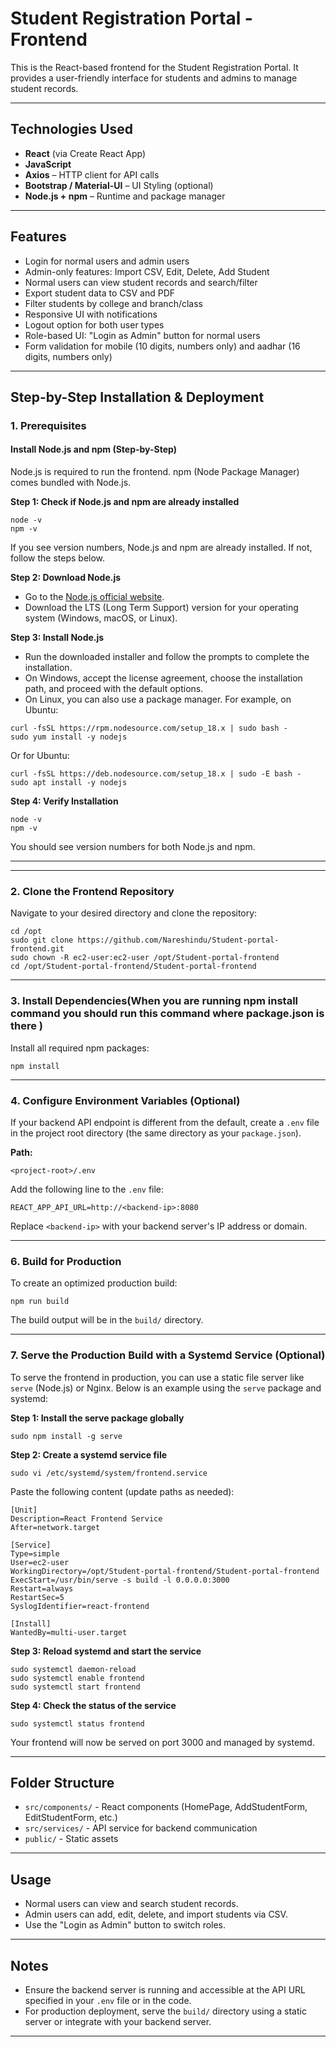 # Student Registration Portal - Frontend

This is the React-based frontend for the Student Registration Portal. It provides a user-friendly interface for students and admins to manage student records.

---

##  Technologies Used

- **React** (via Create React App)
- **JavaScript**
- **Axios** – HTTP client for API calls
- **Bootstrap / Material-UI** – UI Styling (optional)
- **Node.js + npm** – Runtime and package manager

---

## Features

- Login for normal users and admin users
- Admin-only features: Import CSV, Edit, Delete, Add Student
- Normal users can view student records and search/filter
- Export student data to CSV and PDF
- Filter students by college and branch/class
- Responsive UI with notifications
- Logout option for both user types
- Role-based UI: "Login as Admin" button for normal users
- Form validation for mobile (10 digits, numbers only) and aadhar (16 digits, numbers only)

---

## Step-by-Step Installation & Deployment


### 1. Prerequisites

#### Install Node.js and npm (Step-by-Step)

Node.js is required to run the frontend. npm (Node Package Manager) comes bundled with Node.js.

**Step 1: Check if Node.js and npm are already installed**
```
node -v
npm -v
```
If you see version numbers, Node.js and npm are already installed. If not, follow the steps below.

**Step 2: Download Node.js**

- Go to the [Node.js official website](https://nodejs.org/).
- Download the LTS (Long Term Support) version for your operating system (Windows, macOS, or Linux).

**Step 3: Install Node.js**

- Run the downloaded installer and follow the prompts to complete the installation.
- On Windows, accept the license agreement, choose the installation path, and proceed with the default options.
- On Linux, you can also use a package manager. For example, on Ubuntu:
```
curl -fsSL https://rpm.nodesource.com/setup_18.x | sudo bash -
sudo yum install -y nodejs
```
Or for Ubuntu:
```
curl -fsSL https://deb.nodesource.com/setup_18.x | sudo -E bash -
sudo apt install -y nodejs
```

**Step 4: Verify Installation**
```
node -v
npm -v
```
You should see version numbers for both Node.js and npm.

---

---

### 2. Clone the Frontend Repository

Navigate to your desired directory and clone the repository:
```
cd /opt
sudo git clone https://github.com/Nareshindu/Student-portal-frontend.git
sudo chown -R ec2-user:ec2-user /opt/Student-portal-frontend
cd /opt/Student-portal-frontend/Student-portal-frontend

```

---

### 3. Install Dependencies(When you are running npm install command you should run this command where package.json is there )

Install all required npm packages:
```
npm install
```

---


### 4. Configure Environment Variables (Optional)

If your backend API endpoint is different from the default, create a `.env` file in the project root directory (the same directory as your `package.json`).

**Path:**
```
<project-root>/.env
```
Add the following line to the `.env` file:
```
REACT_APP_API_URL=http://<backend-ip>:8080
```
Replace `<backend-ip>` with your backend server's IP address or domain.

---


### 6. Build for Production

To create an optimized production build:
```
npm run build
```
The build output will be in the `build/` directory.

---

### 7. Serve the Production Build with a Systemd Service (Optional)

To serve the frontend in production, you can use a static file server like `serve` (Node.js) or Nginx. Below is an example using the `serve` package and systemd:

**Step 1: Install the serve package globally**
```
sudo npm install -g serve
```

**Step 2: Create a systemd service file**
```
sudo vi /etc/systemd/system/frontend.service
```
Paste the following content (update paths as needed):
```
[Unit]
Description=React Frontend Service
After=network.target

[Service]
Type=simple
User=ec2-user
WorkingDirectory=/opt/Student-portal-frontend/Student-portal-frontend
ExecStart=/usr/bin/serve -s build -l 0.0.0.0:3000
Restart=always
RestartSec=5
SyslogIdentifier=react-frontend

[Install]
WantedBy=multi-user.target
```

**Step 3: Reload systemd and start the service**
```
sudo systemctl daemon-reload
sudo systemctl enable frontend
sudo systemctl start frontend
```

**Step 4: Check the status of the service**
```
sudo systemctl status frontend
```

Your frontend will now be served on port 3000 and managed by systemd.

---

## Folder Structure

- `src/components/` - React components (HomePage, AddStudentForm, EditStudentForm, etc.)
- `src/services/` - API service for backend communication
- `public/` - Static assets

---

## Usage

- Normal users can view and search student records.
- Admin users can add, edit, delete, and import students via CSV.
- Use the "Login as Admin" button to switch roles.

---

## Notes

- Ensure the backend server is running and accessible at the API URL specified in your `.env` file or in the code.
- For production deployment, serve the `build/` directory using a static server or integrate with your backend server.

---
